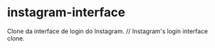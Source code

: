 # instagram-interface
Clone da interface de login do Instagram. // Instagram's login interface clone.
